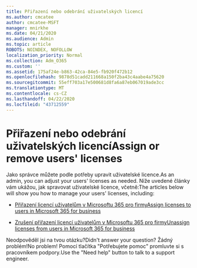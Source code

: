 ```yaml
---
title: Přiřazení nebo odebrání uživatelských licencí
ms.author: cmcatee
author: cmcatee-MSFT
manager: mnirkhe
ms.date: 04/21/2020
ms.audience: Admin
ms.topic: article
ROBOTS: NOINDEX, NOFOLLOW
localization_priority: Normal
ms.collection: Adm_O365
ms.custom: ''
ms.assetid: 175af24e-b863-42ca-84e5-fb920f472b12
ms.openlocfilehash: 9878d51cadd211668a150f2ba43c4aabe4a75620
ms.sourcegitcommit: 55eff703a17e500681d8fa6a87eb067019ade3cc
ms.translationtype: MT
ms.contentlocale: cs-CZ
ms.lasthandoff: 04/22/2020
ms.locfileid: "43712559"
---
```

# <a name="assign-or-remove-users-licenses"></a><span data-ttu-id="8d647-102">Přiřazení nebo odebrání uživatelských licencí</span><span class="sxs-lookup"><span data-stu-id="8d647-102">Assign or remove users' licenses</span></span>

<span data-ttu-id="8d647-103">Jako správce můžete podle potřeby upravit uživatelské licence.</span><span class="sxs-lookup"><span data-stu-id="8d647-103">As an admin, you can adjust your users' licenses as needed.</span></span> <span data-ttu-id="8d647-104">Níže uvedené články vám ukážou, jak spravovat uživatelské licence, včetně:</span><span class="sxs-lookup"><span data-stu-id="8d647-104">The articles below will show you how to manage your users' licenses, including:</span></span>
  
- [<span data-ttu-id="8d647-105">Přiřazení licencí uživatelům v Microsoftu 365 pro firmy</span><span class="sxs-lookup"><span data-stu-id="8d647-105">Assign licenses to users in Microsoft 365 for business</span></span>](https://docs.microsoft.com//office365/admin/subscriptions-and-billing/assign-licenses-to-users)

- [<span data-ttu-id="8d647-106">Zrušení přiřazení licencí uživatelům v Microsoftu 365 pro firmy</span><span class="sxs-lookup"><span data-stu-id="8d647-106">Unassign licenses from users in Microsoft 365 for business</span></span>](https://docs.microsoft.com//office365/admin/subscriptions-and-billing/remove-licenses-from-users)

<span data-ttu-id="8d647-107">Neodpověděl jsi na tvou otázku?</span><span class="sxs-lookup"><span data-stu-id="8d647-107">Didn't answer your question?</span></span> <span data-ttu-id="8d647-108">Žádný problém!</span><span class="sxs-lookup"><span data-stu-id="8d647-108">No problem!</span></span> <span data-ttu-id="8d647-109">Pomocí tlačítka "Potřebujete pomoc" promluvte si s pracovníkem podpory.</span><span class="sxs-lookup"><span data-stu-id="8d647-109">Use the "Need help" button to talk to a support engineer.</span></span>